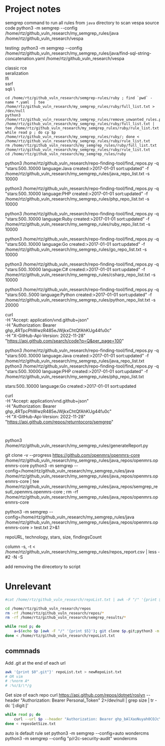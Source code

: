 # Project notes
semgrep command to run all rules from `java` directory to scan vespa source code
python3 -m semgrep --config /home/rtz/github_vuln_research/my_semgrep_rules/java /home/rtz/github_vuln_research/vespa


testing:
python3 -m semgrep --config /home/rtz/github_vuln_research/my_semgrep_rules/java/find-sql-string-concatenation.yaml /home/rtz/github_vuln_research/vespa 


classic rce \
seralization \
lfi \
ssrf \
sqli \ 


```console
cd /home/rtz/github_vuln_research/semgrep-rules/ruby ; find `pwd` -name *.yaml  | tee /home/rtz/github_vuln_research/my_semgrep_rules/ruby/full_list.txt > /dev/null
python3 /home/rtz/github_vuln_research/my_semgrep_rules/remove_unwanted_rules.py /home/rtz/github_vuln_research/my_semgrep_rules/ruby/full_list.txt | tee /home/rtz/github_vuln_research/my_semgrep_rules/ruby/rule_list.txt 
while read p ; do cp $p /home/rtz/github_vuln_research/my_semgrep_rules/ruby/; done < /home/rtz/github_vuln_research/my_semgrep_rules/ruby/rule_list.txt 
rm /home/rtz/github_vuln_research/my_semgrep_rules/ruby/full_list.txt /home/rtz/github_vuln_research/my_semgrep_rules/ruby/rule_list.txt 
cd /home/rtz/github_vuln_research/my_semgrep_rules/ruby
```

python3 /home/rtz/github_vuln_research/repo-finding-tool/find_repos.py -q "stars:500..10000 language:Java  created:>2017-01-01 sort:updated" -f /home/rtz/github_vuln_research/my_semgrep_rules/java_repo_list.txt -s 10000

python3 /home/rtz/github_vuln_research/repo-finding-tool/find_repos.py -q "stars:500..10000 language:PHP  created:>2017-01-01 sort:updated" -f /home/rtz/github_vuln_research/my_semgrep_rules/php_repo_list.txt -s 10000

python3 /home/rtz/github_vuln_research/repo-finding-tool/find_repos.py -q "stars:500..10000 language:Ruby  created:>2017-01-01 sort:updated" -f /home/rtz/github_vuln_research/my_semgrep_rules/ruby_repo_list.txt -s 10000

python3 /home/rtz/github_vuln_research/repo-finding-tool/find_repos.py -q "stars:500..10000 language:Go  created:>2017-01-01 sort:updated" -f /home/rtz/github_vuln_research/my_semgrep_rules/go_repo_list.txt -s 10000

python3 /home/rtz/github_vuln_research/repo-finding-tool/find_repos.py -q "stars:500..10000 language:C#  created:>2017-01-01 sort:updated" -f /home/rtz/github_vuln_research/my_semgrep_rules/csharp_repo_list.txt -s 10000

python3 /home/rtz/github_vuln_research/repo-finding-tool/find_repos.py -q "stars:500..5000 language:Python  created:>2017-01-01 sort:updated" -f /home/rtz/github_vuln_research/my_semgrep_rules/python_repo_list.txt -s 20000



curl \
  -H "Accept: application/vnd.github+json" \
  -H "Authorization: Bearer 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"\
  -H "X-GitHub-Api-Version: 2022-11-28" \
  "https://api.github.com/search/code?q=Q&per_page=100"

python3 /home/rtz/github_vuln_research/repo-finding-tool/find_repos.py -q "stars:500..10000 language:Java  created:>2017-01-01 sort:updated" -f /home/rtz/github_vuln_research/my_semgrep_rules/java_repo_list.txt
python3 /home/rtz/github_vuln_research/repo-finding-tool/find_repos.py -q "stars:500..10000 language:PHP  created:>2017-01-01 sort:updated" -f /home/rtz/github_vuln_research/my_semgrep_rules/php_repo_list.txt


stars:500..10000 language:Go  created:>2017-01-01 sort:updated

curl \
  -H "Accept: application/vnd.github+json" \
  -H "Authorization: Bearer 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"\
  -H "X-GitHub-Api-Version: 2022-11-28" \
  "https://api.github.com/repos/returntocorp/semgrep"



```python
 
```


python3 /home/rtz/github_vuln_research/my_semgrep_rules/generateReport.py



git clone -v --progress https://github.com/openmrs/openmrs-core /home/rtz/github_vuln_research/my_semgrep_rules/java_repos/openmrs.openmrs-core
python3 -m semgrep --config=/home/rtz/github_vuln_research/my_semgrep_rules/java /home/rtz/github_vuln_research/my_semgrep_rules/java_repos/openmrs.openmrs-core | tee /home/rtz/github_vuln_research/my_semgrep_rules/java_repos/semgrep_resutl_openmrs.openmrs-core ; rm -rf /home/rtz/github_vuln_research/my_semgrep_rules/java_repos/openmrs.openmrs-core


python3 -m semgrep --config=/home/rtz/github_vuln_research/my_semgrep_rules/java /home/rtz/github_vuln_research/my_semgrep_rules/java_repos/openmrs.openmrs-core > test.txt 2>&1





repoURL, technology, stars, size, findingsCount

column -s, -t < /home/rtz/github_vuln_research/my_semgrep_rules/repos_report.csv | less -#2 -N -S 

add removing the direcetory to script









# Unrelevant

```bash
#cat /home/rtz/github_vuln_research/repoList.txt | awk -F "/" '{print $4}' > repo_names.txt

cd /home/rtz/github_vuln_research/repos
rm -rf /home/rtz/github_vuln_research/repos/*
rm -rf /home/rtz/github_vuln_research/semgrep_results/*

while read p; do 
    a=$(echo $p |awk -F "/" '{print $5}'); git clone $p.git;python3 -m semgrep --config=auto $a  | tee /home/rtz/github_vuln_research/semgrep_results/$a.txt ; python3 -m semgrep --config "p/r2c-security-audit" $a | tee -a /home/rtz/github_vuln_research/semgrep_results/$a.txt ; rm -rf $a ; sleep 90
done < /home/rtz/github_vuln_research/repoList.txt
```

## commnads
Add .git at the end of each url
```bash
awk '{print $0".git"}' repoList.txt > newRepoList.txt
# OR vim
# :%norm A*
# :%s/$/\*/g
```
Get size of each repo
curl https://api.github.com/repos/dotnet/roslyn --header "Authorization: Bearer Personal_Token" 2>/dev/null | grep size | tr -dc '[:digit:]'
```bash
while read p; do
    curl --url $p --header "Authorization: Bearer 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" 2>/dev/null | grep size | tr -dc '[:digit:]';echo; sleep 5
done < reposGetSize.txt
```

auto is default rule set
python3 -m semgrep --config=auto wondercms
python3 -m semgrep --config "p/r2c-security-audit" wondercms

